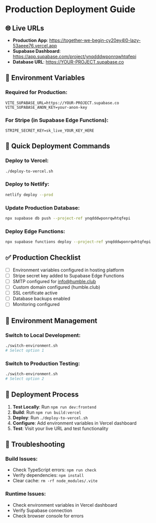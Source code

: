 # Production Deployment Guide

## 🌐 Live URLs
- **Production App**: https://together-we-begin-cy20ey4l0-lazy-53aeee76.vercel.app
- **Supabase Dashboard**: https://app.supabase.com/project/ynqdddwponrqwhtqfepi
- **Database URL**: https://YOUR-PROJECT.supabase.co

## 🔑 Environment Variables

### Required for Production:
```env
VITE_SUPABASE_URL=https://YOUR-PROJECT.supabase.co
VITE_SUPABASE_ANON_KEY=your-anon-key
```

### For Stripe (in Supabase Edge Functions):
```env
STRIPE_SECRET_KEY=sk_live_YOUR_KEY_HERE
```

## 📱 Quick Deployment Commands

### Deploy to Vercel:
```bash
./deploy-to-vercel.sh
```

### Deploy to Netlify:
```bash
netlify deploy --prod
```

### Update Production Database:
```bash
npx supabase db push --project-ref ynqdddwponrqwhtqfepi
```

### Deploy Edge Functions:
```bash
npx supabase functions deploy --project-ref ynqdddwponrqwhtqfepi
```

## ✅ Production Checklist
- [ ] Environment variables configured in hosting platform
- [ ] Stripe secret key added to Supabase Edge Functions
- [ ] SMTP configured for info@humble.club
- [ ] Custom domain configured (humble.club)
- [ ] SSL certificate active
- [ ] Database backups enabled
- [ ] Monitoring configured

## 🎯 Environment Management

### Switch to Local Development:
```bash
./switch-environment.sh
# Select option 1
```

### Switch to Production Testing:
```bash
./switch-environment.sh
# Select option 2
```

## 🚀 Deployment Process

1. **Test Locally**: Run `npm run dev:frontend`
2. **Build**: Run `npm run build:vercel`
3. **Deploy**: Run `./deploy-to-vercel.sh`
4. **Configure**: Add environment variables in Vercel dashboard
5. **Test**: Visit your live URL and test functionality

## 🔧 Troubleshooting

### Build Issues:
- Check TypeScript errors: `npm run check`
- Verify dependencies: `npm install`
- Clear cache: `rm -rf node_modules/.vite`

### Runtime Issues:
- Check environment variables in Vercel dashboard
- Verify Supabase connection
- Check browser console for errors
